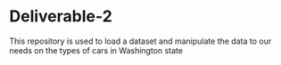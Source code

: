 # Deliverable-2
This repository is used to load a dataset and manipulate the data to our needs on the types of cars in Washington state
